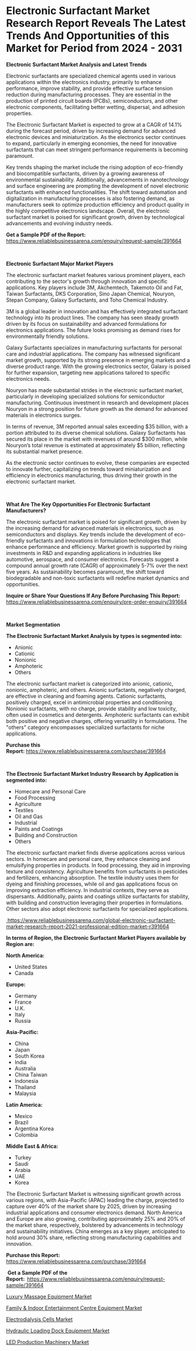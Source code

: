 <p><h1>Electronic Surfactant Market Research Report Reveals The Latest Trends And Opportunities of this Market for Period from 2024 - 2031</h1></p><p><strong>Electronic Surfactant Market Analysis and Latest Trends</strong></p>
<p><p>Electronic surfactants are specialized chemical agents used in various applications within the electronics industry, primarily to enhance performance, improve stability, and provide effective surface tension reduction during manufacturing processes. They are essential in the production of printed circuit boards (PCBs), semiconductors, and other electronic components, facilitating better wetting, dispersal, and adhesion properties.</p><p>The Electronic Surfactant Market is expected to grow at a CAGR of 14.1% during the forecast period, driven by increasing demand for advanced electronic devices and miniaturization. As the electronics sector continues to expand, particularly in emerging economies, the need for innovative surfactants that can meet stringent performance requirements is becoming paramount. </p><p>Key trends shaping the market include the rising adoption of eco-friendly and biocompatible surfactants, driven by a growing awareness of environmental sustainability. Additionally, advancements in nanotechnology and surface engineering are prompting the development of novel electronic surfactants with enhanced functionalities. The shift toward automation and digitalization in manufacturing processes is also fostering demand, as manufacturers seek to optimize production efficiency and product quality in the highly competitive electronics landscape. Overall, the electronic surfactant market is poised for significant growth, driven by technological advancements and evolving industry needs.</p></p>
<p><strong>Get a Sample PDF of the Report:&nbsp;</strong> <a href="https://www.reliablebusinessarena.com/enquiry/request-sample/391664?utm_campaign=1685&utm_medium=2&utm_source=Github&utm_content=ia&utm_term=26102024&utm_id=electronic-surfactant">https://www.reliablebusinessarena.com/enquiry/request-sample/391664</a></p>
<p>&nbsp;</p>
<p><strong>Electronic Surfactant Major Market Players</strong></p>
<p><p>The electronic surfactant market features various prominent players, each contributing to the sector's growth through innovation and specific applications. Key players include 3M, Akchemtech, Takemoto Oil and Fat, Taiwan Surfactants, DKS Corporation, Sino Japan Chemical, Nouryon, Stepan Company, Galaxy Surfactants, and Toho Chemical Industry.</p><p>3M is a global leader in innovation and has effectively integrated surfactant technology into its product lines. The company has seen steady growth driven by its focus on sustainability and advanced formulations for electronics applications. The future looks promising as demand rises for environmentally friendly solutions. </p><p>Galaxy Surfactants specializes in manufacturing surfactants for personal care and industrial applications. The company has witnessed significant market growth, supported by its strong presence in emerging markets and a diverse product range. With the growing electronics sector, Galaxy is poised for further expansion, targeting new applications tailored to specific electronics needs.</p><p>Nouryon has made substantial strides in the electronic surfactant market, particularly in developing specialized solutions for semiconductor manufacturing. Continuous investment in research and development places Nouryon in a strong position for future growth as the demand for advanced materials in electronics surges.</p><p>In terms of revenue, 3M reported annual sales exceeding $35 billion, with a portion attributed to its diverse chemical solutions. Galaxy Surfactants has secured its place in the market with revenues of around $300 million, while Nouryon’s total revenue is estimated at approximately $5 billion, reflecting its substantial market presence.</p><p>As the electronic sector continues to evolve, these companies are expected to innovate further, capitalizing on trends toward miniaturization and efficiency in electronics manufacturing, thus driving their growth in the electronic surfactant market.</p></p>
<p>&nbsp;</p>
<p><strong>What Are The Key Opportunities For Electronic Surfactant Manufacturers?</strong></p>
<p><p>The electronic surfactant market is poised for significant growth, driven by the increasing demand for advanced materials in electronics, such as semiconductors and displays. Key trends include the development of eco-friendly surfactants and innovations in formulation technologies that enhance performance and efficiency. Market growth is supported by rising investments in R&D and expanding applications in industries like automotive, aerospace, and consumer electronics. Forecasts suggest a compound annual growth rate (CAGR) of approximately 5-7% over the next five years. As sustainability becomes paramount, the shift toward biodegradable and non-toxic surfactants will redefine market dynamics and opportunities.</p></p>
<p><strong>Inquire or Share Your Questions If Any Before Purchasing This Report:</strong> <a href="https://www.reliablebusinessarena.com/enquiry/pre-order-enquiry/391664?utm_campaign=1685&utm_medium=2&utm_source=Github&utm_content=ia&utm_term=26102024&utm_id=electronic-surfactant">https://www.reliablebusinessarena.com/enquiry/pre-order-enquiry/391664</a></p>
<p>&nbsp;</p>
<p><strong>Market Segmentation</strong></p>
<p><strong>The Electronic Surfactant Market Analysis by types is segmented into:</strong></p>
<p><ul><li>Anionic</li><li>Cationic</li><li>Nonionic</li><li>Amphoteric</li><li>Others</li></ul></p>
<p><p>The electronic surfactant market is categorized into anionic, cationic, nonionic, amphoteric, and others. Anionic surfactants, negatively charged, are effective in cleaning and foaming agents. Cationic surfactants, positively charged, excel in antimicrobial properties and conditioning. Nonionic surfactants, with no charge, provide stability and low toxicity, often used in cosmetics and detergents. Amphoteric surfactants can exhibit both positive and negative charges, offering versatility in formulations. The "others" category encompasses specialized surfactants for niche applications.</p></p>
<p><strong>Purchase this Report:&nbsp;</strong><a href="https://www.reliablebusinessarena.com/purchase/391664?utm_campaign=1685&utm_medium=2&utm_source=Github&utm_content=ia&utm_term=26102024&utm_id=electronic-surfactant">https://www.reliablebusinessarena.com/purchase/391664</a></p>
<p>&nbsp;</p>
<p><strong>The Electronic Surfactant Market Industry Research by Application is segmented into:</strong></p>
<p><ul><li>Homecare and Personal Care</li><li>Food Processing</li><li>Agriculture</li><li>Textiles</li><li>Oil and Gas</li><li>Industrial</li><li>Paints and Coatings</li><li>Building and Construction</li><li>Others</li></ul></p>
<p><p>The electronic surfactant market finds diverse applications across various sectors. In homecare and personal care, they enhance cleaning and emulsifying properties in products. In food processing, they aid in improving texture and consistency. Agriculture benefits from surfactants in pesticides and fertilizers, enhancing absorption. The textile industry uses them for dyeing and finishing processes, while oil and gas applications focus on improving extraction efficiency. In industrial contexts, they serve as dispersants. Additionally, paints and coatings utilize surfactants for stability, with building and construction leveraging their properties in formulations. Other sectors also adopt electronic surfactants for specialized applications.</p></p>
<p><a href="https://www.reliablebusinessarena.com/global-electronic-surfactant-market-research-report-2021-professional-edition-market-r391664?utm_campaign=1685&utm_medium=2&utm_source=Github&utm_content=ia&utm_term=26102024&utm_id=electronic-surfactant">&nbsp;https://www.reliablebusinessarena.com/global-electronic-surfactant-market-research-report-2021-professional-edition-market-r391664</a></p>
<p><strong>In terms of Region, the Electronic Surfactant Market Players available by Region are:</strong></p>
<p>
    <p> <strong> North America: </strong>
        <ul>
            <li>United States</li>
            <li>Canada</li>
        </ul>
        </p> 
    <p> <strong> Europe: </strong>
        <ul>
            <li>Germany</li>
            <li>France</li>
            <li>U.K.</li>
            <li>Italy</li>
            <li>Russia</li>
        </ul>
        </p> 
    <p> <strong> Asia-Pacific: </strong>
        <ul>
            <li>China</li>
            <li>Japan</li>
            <li>South Korea</li>
            <li>India</li>
            <li>Australia</li>
            <li>China Taiwan</li>
            <li>Indonesia</li>
            <li>Thailand</li>
            <li>Malaysia</li>
        </ul>
        </p> 
    <p> <strong> Latin America: </strong>
        <ul>
            <li>Mexico</li>
            <li>Brazil</li>
            <li>Argentina Korea</li>
            <li>Colombia</li>
        </ul>
        </p> 
    <p> <strong> Middle East & Africa: </strong>
        <ul>
            <li>Turkey</li>
            <li>Saudi</li>
            <li>Arabia</li>
            <li>UAE</li>
            <li>Korea</li>
        </ul>
    </p>
    </p>
<p><p>The Electronic Surfactant Market is witnessing significant growth across various regions, with Asia-Pacific (APAC) leading the charge, projected to capture over 40% of the market share by 2025, driven by increasing industrial applications and consumer electronics demand. North America and Europe are also growing, contributing approximately 25% and 20% of the market share, respectively, bolstered by advancements in technology and sustainability initiatives. China emerges as a key player, anticipated to hold around 30% share, reflecting strong manufacturing capabilities and innovation.</p></p>
<p><strong>Purchase this Report: </strong><a href="https://www.reliablebusinessarena.com/purchase/391664?utm_campaign=1685&utm_medium=2&utm_source=Github&utm_content=ia&utm_term=26102024&utm_id=electronic-surfactant">https://www.reliablebusinessarena.com/purchase/391664</a></p>
<p>&nbsp;<strong>Get a Sample PDF of the Report:&nbsp;&nbsp;</strong><a href="https://www.reliablebusinessarena.com/enquiry/request-sample/391664?utm_campaign=1685&utm_medium=2&utm_source=Github&utm_content=ia&utm_term=26102024&utm_id=electronic-surfactant">https://www.reliablebusinessarena.com/enquiry/request-sample/391664</a></p>
<p><strong></strong></p>
<p><p><a href="https://www.linkedin.com/pulse/future-luxury-massage-equipment-market-global-forecast-trends-hx3je?utm_campaign=1685&utm_medium=2&utm_source=Github&utm_content=ia&utm_term=26102024&utm_id=electronic-surfactant">Luxury Massage Equipment Market</a></p><p><a href="https://www.linkedin.com/pulse/navigating-global-family-indoor-entertainment-centre-equipment-yykee?utm_campaign=1685&utm_medium=2&utm_source=Github&utm_content=ia&utm_term=26102024&utm_id=electronic-surfactant">Family & Indoor Entertainment Centre Equipment Market</a></p><p><a href="https://www.linkedin.com/pulse/electrodialysis-cells-industry-insights-report-analyzing-market-c1gic?utm_campaign=1685&utm_medium=2&utm_source=Github&utm_content=ia&utm_term=26102024&utm_id=electronic-surfactant">Electrodialysis Cells Market</a></p><p><a href="https://www.linkedin.com/pulse/global-hydraulic-loading-dock-equipment-market-opportunities-challenges2024-k5ebc?utm_campaign=1685&utm_medium=2&utm_source=Github&utm_content=ia&utm_term=26102024&utm_id=electronic-surfactant">Hydraulic Loading Dock Equipment Market</a></p><p><a href="https://www.linkedin.com/pulse/surfing-led-production-machinery-wave-riding-market-currents-sctbc?utm_campaign=1685&utm_medium=2&utm_source=Github&utm_content=ia&utm_term=26102024&utm_id=electronic-surfactant">LED Production Machinery Market</a></p></p>